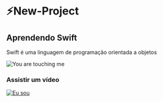 # :zap:New-Project
## Aprendendo Swift
Swift é uma linguagem de programação orientada a objetos

![You are touching me](https://github.com/maxwellssilva/New-Project/blob/main/youre-touching-me-stitch.gif)
### Assistir um vídeo

[![Eu sou ](https://res.cloudinary.com/marcomontalbano/image/upload/v1637681681/video_to_markdown/images/youtube--5xHkGSgPblg-c05b58ac6eb4c4700831b2b3070cd403.jpg)](https://www.youtube.com/watch?v=5xHkGSgPblg "Eu sou ")
